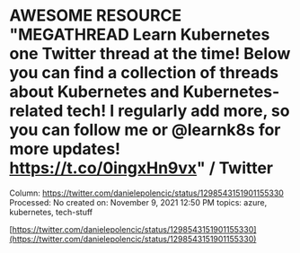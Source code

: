 # AWESOME RESOURCE "MEGATHREAD Learn Kubernetes one Twitter thread at the time! Below you can find a collection of threads about Kubernetes and Kubernetes-related tech! I regularly add more, so you can follow me or @learnk8s for more updates! https://t.co/0ingxHn9vx" / Twitter

Column: https://twitter.com/danielepolencic/status/1298543151901155330
Processed: No
created on: November 9, 2021 12:50 PM
topics: azure, kubernetes, tech-stuff

[https://twitter.com/danielepolencic/status/1298543151901155330](https://twitter.com/danielepolencic/status/1298543151901155330)